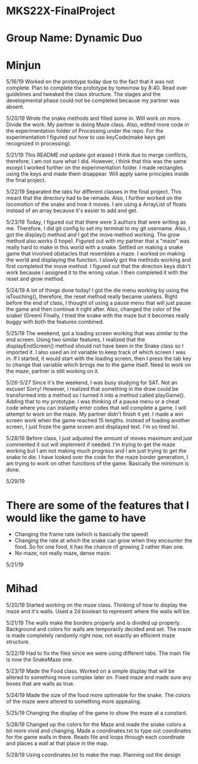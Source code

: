 # MKS22X-FinalProject

# Group Name: Dynamic Duo
# Minjun
5/16/19
Worked on the prototype today due to the fact that it was not complete. Plan to complete the prototype by tomorrow by 8:40.
Read over guidelines and tweaked the class structure. The stages and the developmental phase could not be completed because my partner was absent.

5/20/19
Wrote the snake methods and filled some in. Will work on more. Divide the work. My partner is doing Maze class. Also, edited more code in the experimentation folder of Processing under the repo. For the experimentation I figured out how to use keyCode(make keys get recognized in processing).

5/21/19
This README.md update got erased I think due to merge conflicts, therefore, I am not sure what I did. However, i think that this was the same except I worked further on the experimentation folder. I made rectangles using the keys and made them disappear. Will apply same principles inside the final project.

5/22/19
Separated the tabs for different classes in the final project. This meant that the directory had to be remade. Also, I further worked on the locomotion of the snake and how it moves. I am using a ArrayList of floats instead of an array because it's easier to add and get.

5/23/19
Today, I figured out that there were 3 authors that were writing as me. Therefore, I did git config to set my terminal to my git username. Also, I got the display() method and I got the move method working. The grow method also works (I hope). Figured out with my partner that a "maze" was really hard to make in this world with a snake. Settled on making a snake game that involved obstacles that resembles a maze. I worked on making the world and displaying the function. I slowly got the methods working and first completed the move method. I figured out that the direction keys didn't work because I assigned it to the wrong value. I then completed it with the reset and grow method.

5/24/19
A lot of things done today! I got the die menu working by using the isTouching(), therefore, the reset method really became useless. Right before the end of class, I thought of using a pause menu that will just pause the game and then continue it right after. Also, changed the color of the snake! (Green) Finally, I tried the snake with the maze but it becomes really buggy with both the features combined.

5/25/19
The weekend, got a loading screen working that was similar to the end screen. Using two similar features, I realized that the displayEndScreen() method should not have been in the Snake class so I imported it. I also used an int variable to keep track of which screen I was in. If I started, it would start with the loading screen, then I press the tab key to change that variable which brings me to the game itself. Need to work on the maze, partner is still working on it.

5/26-5/27
Since it's the weekend, I was busy studying for SAT. Not an excuse! Sorry!
However, I realized that something in the draw could be transformed into a method so I turned it into a method called playGame(). Adding that to my prototype.
I was thinking of a pause menu or a cheat code where you can instantly enter codes that will complete a game.
I will attempt to work on the maze. My partner didn't finish it yet. I made a win screen work when the game reached 15 lengths. Instead of loading another screen, I just froze the game screen and displayed text. I'm so tired lol.

5/28/19
Before class, I just adjusted the amount of moves maximum and just commented it out will implement if needed. I'm trying to get the maze working but I am not making much progress and I am just trying to get the snake to die. I have looked over the code for the maze border generation, I am trying to work on other functions of the game. Basically the minimum is done.

5/29/19
# There are some of the features that I would like the game to have
- Changing the frame rate (which is basically the speed)
- Changing the rate at which the snake can grow when they encounter the food. So for one food, it has the chance of growing 2 rather than one.
- No maze, not really maze, dense maze. 


5/21/19
# Mihad
5/20/19
Started working on the maze class. Thinking of how to display the maze and it's walls. Used a 2d boolean to represent where the walls will be.

5/21/19
The walls make the borders properly and is divided up properly. Background and colors for walls are temporarily decided and set. The maze is made completely randomly right now, not exactly an efficient maze structure.

5/22/19
Had to fix the files since we were using different tabs. The main file is now the SnakeMaze one.

5/23/19
Made the Food class. Worked on a simple display that will be altered to something more complex later on.
Fixed maze and made sure any boxes that are walls as true.

5/24/19
Made the size of the food more optimable for the snake.
The colors of the maze were altered to something more appealing.

5/25/19
Changing the display of the game to show the maze at a constant.

5/28/19
Changed up the colors for the Maze and made the snake colors a bit more vivid and changing. 
Made a coordinates.txt to type out coordinates for the game walls in there.
Reads file and loops through each coordinate and places a wall at that place in the map.

5/29/19
Using coordinates.txt to make the map. Planning out the design

